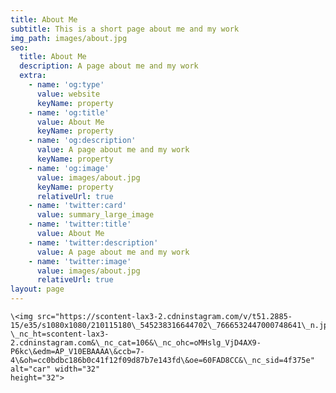 ```yaml
---
title: About Me
subtitle: This is a short page about me and my work
img_path: images/about.jpg
seo:
  title: About Me
  description: A page about me and my work
  extra:
    - name: 'og:type'
      value: website
      keyName: property
    - name: 'og:title'
      value: About Me
      keyName: property
    - name: 'og:description'
      value: A page about me and my work
      keyName: property
    - name: 'og:image'
      value: images/about.jpg
      keyName: property
      relativeUrl: true
    - name: 'twitter:card'
      value: summary_large_image
    - name: 'twitter:title'
      value: About Me
    - name: 'twitter:description'
      value: A page about me and my work
    - name: 'twitter:image'
      value: images/about.jpg
      relativeUrl: true
layout: page
---
```


    \<img src="https://scontent-lax3-2.cdninstagram.com/v/t51.2885-15/e35/s1080x1080/210115180\_545238316644702\_7666532447000748641\_n.jpg?\_nc_ht=scontent-lax3-2.cdninstagram.com&\_nc_cat=106&\_nc_ohc=oMHslg_VjD4AX9-P6kc\&edm=AP_V10EBAAAA\&ccb=7-4\&oh=cc0bdbc186b0c41f12f09d87b7e143fd\&oe=60FAD8CC&\_nc_sid=4f375e" alt="car" width="32" 
    height="32"> 
